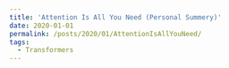 ```yaml
---
title: 'Attention Is All You Need (Personal Summery)'
date: 2020-01-01
permalink: /posts/2020/01/AttentionIsAllYouNeed/
tags:
  - Transformers
---
```



 
